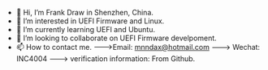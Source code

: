 - 👋 Hi, I’m Frank Draw in Shenzhen, China.
- 👀 I’m interested in UEFI Firmware and Linux.
- 🌱 I’m currently learning UEFI and Ubuntu.
- 💞️ I’m looking to collaborate on UEFI Firmware develpoment.
- 📫 How to contact me.    --->Email: mnndax@hotmail.com    ---> Wechat: INC4004      ---> verification information: From Github.

<!---
FrankDraw/FrankDraw is a ✨ special ✨ repository because its `README.md` (this file) appears on your GitHub profile.
You can click the Preview link to take a look at your changes.
--->
